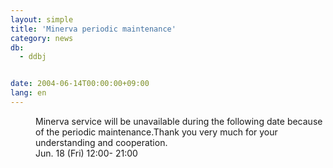```yaml
---
layout: simple
title: 'Minerva periodic maintenance'
category: news
db:
  - ddbj


date: 2004-06-14T00:00:00+09:00
lang: en
---
```


<dd>Minerva service will be unavailable during the following date because of the periodic maintenance.Thank you very much for your understanding and cooperation.<br>
<dd>Jun. 18 (Fri) 12:00- 21:00</dd>
</dd>
